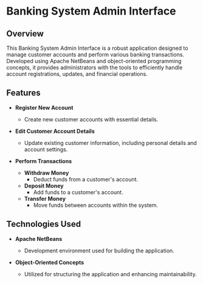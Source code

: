 # Banking System Admin Interface

## Overview

This Banking System Admin Interface is a robust application designed to manage customer accounts and perform various banking transactions. Developed using Apache NetBeans and object-oriented programming concepts, it provides administrators with the tools to efficiently handle account registrations, updates, and financial operations.

## Features

- **Register New Account**
  - Create new customer accounts with essential details.

- **Edit Customer Account Details**
  - Update existing customer information, including personal details and account settings.

- **Perform Transactions**
  - **Withdraw Money**
    - Deduct funds from a customer's account.
  - **Deposit Money**
    - Add funds to a customer's account.
  - **Transfer Money**
    - Move funds between accounts within the system.

## Technologies Used

- **Apache NetBeans**
  - Development environment used for building the application.
  
- **Object-Oriented Concepts**
  - Utilized for structuring the application and enhancing maintainability.
